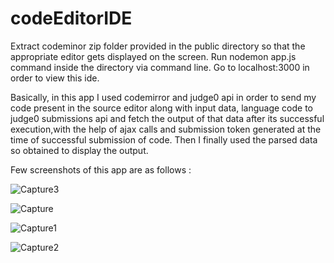 # codeEditorIDE
Extract codeminor zip folder provided in the public directory so that the appropriate editor gets displayed on the screen.
Run nodemon app.js command inside the directory via command line. 
Go to localhost:3000 in order to view this ide.  


Basically, in this app I used codemirror and judge0 api in order to send my code present in the source editor along with input data,
language code to judge0 submissions api and fetch the output of that data after its successful execution,with the help of
ajax calls and submission token generated at the time of successful submission of code.
Then I finally used the parsed data so obtained to display the output.

Few screenshots of  this app are as follows :

![Capture3](https://user-images.githubusercontent.com/43849911/65373065-e9aa4a00-dc95-11e9-8b0c-5bbebb1a9c9a.JPG)

![Capture](https://user-images.githubusercontent.com/43849911/65373066-eadb7700-dc95-11e9-8dec-daf5da6cd6c4.JPG)

![Capture1](https://user-images.githubusercontent.com/43849911/65373067-eadb7700-dc95-11e9-9e43-8f517e91240a.JPG)

![Capture2](https://user-images.githubusercontent.com/43849911/65373068-eb740d80-dc95-11e9-9258-f676191c5495.JPG)


